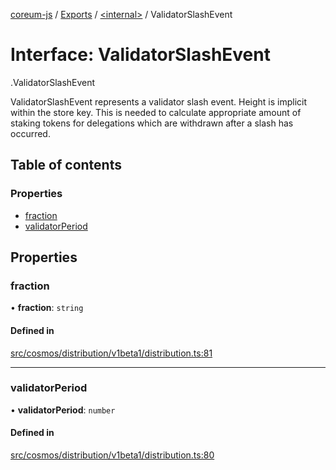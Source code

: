 [coreum-js](../README.md) / [Exports](../modules.md) / [<internal\>](../modules/internal_.md) / ValidatorSlashEvent

# Interface: ValidatorSlashEvent

[<internal>](../modules/internal_.md).ValidatorSlashEvent

ValidatorSlashEvent represents a validator slash event.
Height is implicit within the store key.
This is needed to calculate appropriate amount of staking tokens
for delegations which are withdrawn after a slash has occurred.

## Table of contents

### Properties

- [fraction](internal_.ValidatorSlashEvent.md#fraction)
- [validatorPeriod](internal_.ValidatorSlashEvent.md#validatorperiod)

## Properties

### fraction

• **fraction**: `string`

#### Defined in

[src/cosmos/distribution/v1beta1/distribution.ts:81](https://github.com/PyramydLabs/coreum-js/blob/75debec/src/cosmos/distribution/v1beta1/distribution.ts#L81)

___

### validatorPeriod

• **validatorPeriod**: `number`

#### Defined in

[src/cosmos/distribution/v1beta1/distribution.ts:80](https://github.com/PyramydLabs/coreum-js/blob/75debec/src/cosmos/distribution/v1beta1/distribution.ts#L80)
